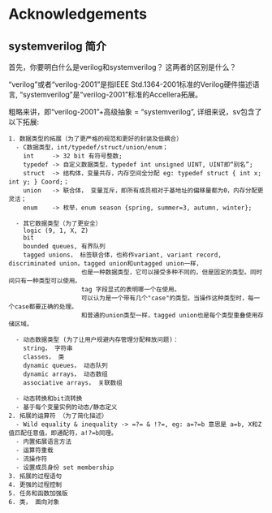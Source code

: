 # Acknowledgements
## systemverilog 简介
  首先，你要明白什么是verilog和systemverilog？ 这两者的区别是什么？
  
  “verilog”或者“verilog-2001”是指IEEE Std.1364-2001标准的Verilog硬件描述语言, “systemverilog”是“verilog-2001”标准的Accellera拓展。
  
  粗略来讲，即“verilog-2001”+高级抽象 = “systemverilog”, 详细来说，sv包含了以下拓展:
  
    1. 数据类型的拓展（为了更严格的规范和更好的封装及低耦合）
      - C数据类型，int/typedef/struct/union/enum；
        int     -> 32 bit 有符号整数;
        typedef -> 自定义数据类型，typedef int unsigned UINT, UINT即“别名”;
        struct  -> 结构体，变量共存，内存空间全分配 eg: typedef struct { int x; int y; } Coord;；
        union   -> 联合体， 变量互斥，即所有成员相对于基地址的偏移量都为0，内存分配更灵活；
        enum    -> 枚举，enum season {spring, summer=3, autumn, winter};
        
      - 其它数据类型（为了更安全）
        logic (9, 1, X, Z)
        bit
        bounded queues, 有界队列
        tagged unions， 标签联合体，也称作variant, variant record, discriminated union。tagged union和untagged union一样，
                        也是一种数据类型，它可以接受多种不同的，但是固定的类型。同时间只有一种类型可以使用。
                        tag 字段显式的表明哪一个在使用。
                        可以认为是一个带有几个"case"的类型。当操作这种类型时，每一个case都要正确的处理。
                        和普通的union类型一样，tagged union也是每个类型重叠使用存储区域。

      - 动态数据类型 (为了让用户规避内存管理分配释放问题)：
        string， 字符串                
        classes， 类
        dynamic queues， 动态队列
        dynamic arrays， 动态数组
        associative arrays， 关联数组
        
      - 动态转换和bit流转换
      - 基于每个变量实例的动态/静态定义
    2. 拓展的运算符 （为了简化描述）
      - Wild equality & inequality -> =?= & !?=, eg: a=?=b 意思是 a=b, X和Z值匹配任意值，即通配符，a!?=b同理。
      - 内置拓展语言方法
      - 运算符重载
      - 流操作符
      - 设置成员身份 set membership
    3. 拓展的过程语句
    4. 更强的过程控制
    5. 任务和函数加强版
    6. 类， 面向对象
